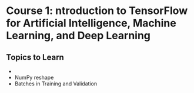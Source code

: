# Course 1: ntroduction to TensorFlow for Artificial Intelligence, Machine Learning, and Deep Learning


## Topics to Learn

- 
- NumPy reshape
- Batches in Training and Validation